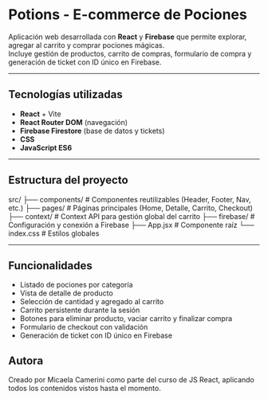 # Potions - E-commerce de Pociones

Aplicación web desarrollada con **React** y **Firebase** que permite explorar, agregar al carrito y comprar pociones mágicas.  
Incluye gestión de productos, carrito de compras, formulario de compra y generación de ticket con ID único en Firebase.

---

## Tecnologías utilizadas

- **React** + Vite
- **React Router DOM** (navegación)
- **Firebase Firestore** (base de datos y tickets)
- **CSS**
- **JavaScript ES6**

---

## Estructura del proyecto

src/
├── components/ # Componentes reutilizables (Header, Footer, Nav, etc.)
├── pages/ # Páginas principales (Home, Detalle, Carrito, Checkout)
├── context/ # Context API para gestión global del carrito
├── firebase/ # Configuración y conexión a Firebase
├── App.jsx # Componente raíz
└── index.css # Estilos globales

---

## Funcionalidades

- Listado de pociones por categoría
- Vista de detalle de producto
- Selección de cantidad y agregado al carrito
- Carrito persistente durante la sesión
- Botones para eliminar producto, vaciar carrito y finalizar compra
- Formulario de checkout con validación
- Generación de ticket con ID único en Firebase

## Autora
Creado por Micaela Camerini como parte del curso de JS React, aplicando todos los contenidos vistos hasta el momento.